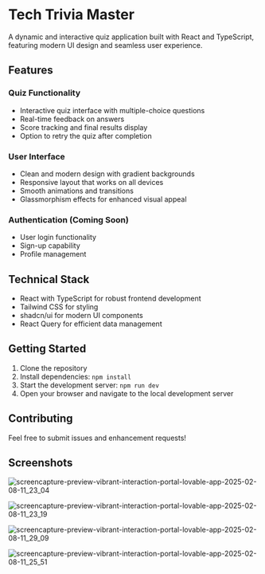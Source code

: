 
# Tech Trivia Master

A dynamic and interactive quiz application built with React and TypeScript, featuring modern UI design and seamless user experience.

## Features

### Quiz Functionality
- Interactive quiz interface with multiple-choice questions
- Real-time feedback on answers
- Score tracking and final results display
- Option to retry the quiz after completion

### User Interface
- Clean and modern design with gradient backgrounds
- Responsive layout that works on all devices
- Smooth animations and transitions
- Glassmorphism effects for enhanced visual appeal

### Authentication (Coming Soon)
- User login functionality
- Sign-up capability
- Profile management

## Technical Stack

- React with TypeScript for robust frontend development
- Tailwind CSS for styling
- shadcn/ui for modern UI components
- React Query for efficient data management

## Getting Started

1. Clone the repository
2. Install dependencies: `npm install`
3. Start the development server: `npm run dev`
4. Open your browser and navigate to the local development server

## Contributing

Feel free to submit issues and enhancement requests!


## Screenshots

![screencapture-preview-vibrant-interaction-portal-lovable-app-2025-02-08-11_23_04](https://github.com/user-attachments/assets/6743e3ba-fee5-44b6-a9fe-5aff5dbbbffd)

![screencapture-preview-vibrant-interaction-portal-lovable-app-2025-02-08-11_23_19](https://github.com/user-attachments/assets/e948f021-79c6-4051-9c84-6c4427f72c29)

![screencapture-preview-vibrant-interaction-portal-lovable-app-2025-02-08-11_29_09](https://github.com/user-attachments/assets/06e5cf77-e8c0-46ba-b7e1-d5ae68d4fff6)

![screencapture-preview-vibrant-interaction-portal-lovable-app-2025-02-08-11_25_51](https://github.com/user-attachments/assets/8881c9cd-8b39-4756-8b5d-d986cb6aa007)





